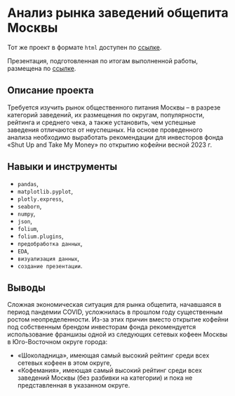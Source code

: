 # Анализ рынка заведений общепита Москвы

Тот же проект в формате `html` доступен по [ссылке](https://raw.githubusercontent.com/data-analyst-and-financier/my_portfolio/main/analysis_of_the_catering_market/analysis_of_the_catering_market.html).

Презентация, подготовленная по итогам выполненной работы, размещена по [ссылке](https://drive.google.com/file/d/1pS_4tx2xG5mUVr1UIT-YP4n_Gv7C4L0E/view?usp=drive_link).

## Описание проекта

Требуется изучить рынок общественного питания Москвы – в разрезе категорий заведений, их размещения по округам, популярности, рейтинга и среднего чека, а также установить, чем успешные заведения отличаются от неуспешных. На основе проведенного анализа необходимо выработать рекомендации для инвесторов фонда «Shut Up and Take My Money» по открытию кофейни весной 2023 г.

## Навыки и инструменты

- `pandas`, 
- `matplotlib.pyplot`, 
- `plotly.express`, 
- `seaborn`, 
- `numpy`, 
- `json`,
- `folium`,
- `folium.plugins`,
- `предобработка данных`,
- `EDA`,
- `визуализация данных`,
- `создание презентации`.

## Выводы

Сложная экономическая ситуация для рынка общепита, начавшаяся в период пандемии COVID, усложнилась в прошлом году существенным ростом неопределенности. Из-за этих причин вместо открытие кофейни под собственным брендом инвесторам фонда рекомендуется использование франшизы одной из следующих сетевых кофеен Москвы в Юго-Восточном округе города:  
- «Шоколадница», имеющая самый высокий рейтинг среди всех сетевых кофеен в этом округе,
- «Кофемания», имеющая самый высокий рейтинг среди всех заведений Москвы (без разбивки на категории) и пока не представленная в указанном округе.
